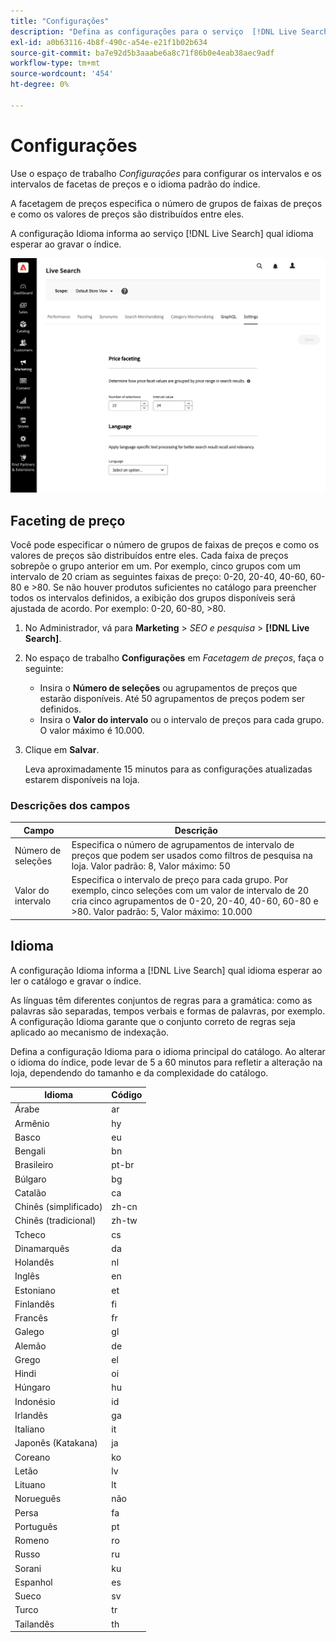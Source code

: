 ```yaml
---
title: "Configurações"
description: "Defina as configurações para o serviço  [!DNL Live Search] ."
exl-id: a0b63116-4b8f-490c-a54e-e21f1b02b634
source-git-commit: ba7e92d5b3aaabe6a8c71f86b0e4eab38aec9adf
workflow-type: tm+mt
source-wordcount: '454'
ht-degree: 0%

---
```


# Configurações

Use o espaço de trabalho *Configurações* para configurar os intervalos e os intervalos de facetas de preços e o idioma padrão do índice.

A facetagem de preços especifica o número de grupos de faixas de preços e como os valores de preços são distribuídos entre eles.

A configuração Idioma informa ao serviço [!DNL Live Search] qual idioma esperar ao gravar o índice.

![Configurações](assets/settings.png)

## Faceting de preço

Você pode especificar o número de grupos de faixas de preços e como os valores de preços são distribuídos entre eles. Cada faixa de preços sobrepõe o grupo anterior em um. Por exemplo, cinco grupos com um intervalo de 20 criam as seguintes faixas de preço: 0-20, 20-40, 40-60, 60-80 e >80. Se não houver produtos suficientes no catálogo para preencher todos os intervalos definidos, a exibição dos grupos disponíveis será ajustada de acordo. Por exemplo: 0-20, 60-80, >80.

1. No Administrador, vá para **Marketing** > *SEO e pesquisa* > **[!DNL Live Search]**.
1. No espaço de trabalho **Configurações** em *Facetagem de preços*, faça o seguinte:
   * Insira o **Número de seleções** ou agrupamentos de preços que estarão disponíveis. Até 50 agrupamentos de preços podem ser definidos.
   * Insira o **Valor do intervalo** ou o intervalo de preços para cada grupo. O valor máximo é 10.000.
1. Clique em **Salvar**.

   Leva aproximadamente 15 minutos para as configurações atualizadas estarem disponíveis na loja.

### Descrições dos campos

| Campo | Descrição |
|--- |--- |
| Número de seleções | Especifica o número de agrupamentos de intervalo de preços que podem ser usados como filtros de pesquisa na loja. Valor padrão: 8, Valor máximo: 50 |
| Valor do intervalo | Especifica o intervalo de preço para cada grupo. Por exemplo, cinco seleções com um valor de intervalo de 20 cria cinco agrupamentos de 0-20, 20-40, 40-60, 60-80 e >80. Valor padrão: 5, Valor máximo: 10.000 |

## Idioma

A configuração Idioma informa a [!DNL Live Search] qual idioma esperar ao ler o catálogo e gravar o índice.

As línguas têm diferentes conjuntos de regras para a gramática: como as palavras são separadas, tempos verbais e formas de palavras, por exemplo.
A configuração Idioma garante que o conjunto correto de regras seja aplicado ao mecanismo de indexação.

Defina a configuração Idioma para o idioma principal do catálogo. Ao alterar o idioma do índice, pode levar de 5 a 60 minutos para refletir a alteração na loja, dependendo do tamanho e da complexidade do catálogo.

| Idioma | Código |
|----|----|
| Árabe | ar |
| Armênio | hy |
| Basco | eu |
| Bengali | bn |
| Brasileiro | pt-br |
| Búlgaro | bg |
| Catalão | ca |
| Chinês (simplificado) | zh-cn |
| Chinês (tradicional) | zh-tw |
| Tcheco | cs |
| Dinamarquês | da |
| Holandês | nl |
| Inglês | en |
| Estoniano | et |
| Finlandês | fi |
| Francês | fr |
| Galego | gl |
| Alemão | de |
| Grego | el |
| Hindi | oi |
| Húngaro | hu |
| Indonésio | id |
| Irlandês | ga |
| Italiano | it |
| Japonês (Katakana) | ja |
| Coreano | ko |
| Letão | lv |
| Lituano | lt |
| Norueguês | não |
| Persa | fa |
| Português | pt |
| Romeno | ro |
| Russo | ru |
| Sorani | ku |
| Espanhol | es |
| Sueco | sv |
| Turco | tr |
| Tailandês | th |
